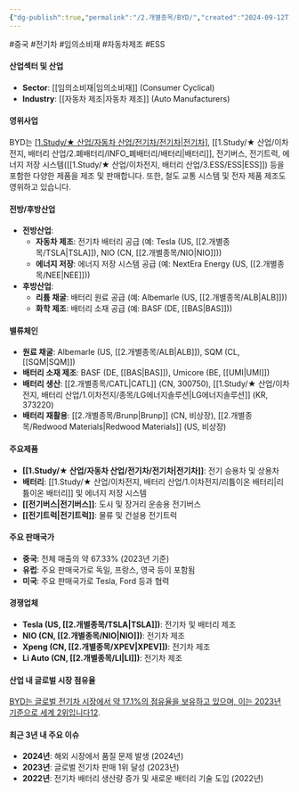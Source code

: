 ```yaml
---
{"dg-publish":true,"permalink":"/2.개별종목/BYD/","created":"2024-09-12T11:30:25.619+09:00","updated":"2025-07-29T21:37:04.446+09:00"}
---
```


#중국 #전기차 #임의소비재 #자동차제조 #ESS

#### 산업섹터 및 산업

- **Sector**: [[임의소비재\|임의소비재]] (Consumer Cyclical)
- **Industry**: [[자동차 제조\|자동차 제조]] (Auto Manufacturers)

#### 영위사업

BYD는 [[1.Study/★ 산업/자동차 산업/전기차/전기차\|전기차]](EV), [[1.Study/★ 산업/이차전지, 배터리 산업/2.폐배터리/INFO_폐배터리/배터리\|배터리]], 전기버스, 전기트럭, 에너지 저장 시스템([[1.Study/★ 산업/이차전지, 배터리 산업/3.ESS/ESS\|ESS]]) 등을 포함한 다양한 제품을 제조 및 판매합니다. 또한, 철도 교통 시스템 및 전자 제품 제조도 영위하고 있습니다.

#### 전방/후방산업

- **전방산업**:
    - **자동차 제조**: 전기차 배터리 공급 (예: Tesla (US, [[2.개별종목/TSLA\|TSLA]]), NIO (CN, [[2.개별종목/NIO\|NIO]]))
    - **에너지 저장**: 에너지 저장 시스템 공급 (예: NextEra Energy (US, [[2.개별종목/NEE\|NEE]]))
- **후방산업**:
    - **리튬 채굴**: 배터리 원료 공급 (예: Albemarle (US, [[2.개별종목/ALB\|ALB]]))
    - **화학 제조**: 배터리 소재 공급 (예: BASF (DE, [[BAS\|BAS]]))

#### 밸류체인

- **원료 채굴**: Albemarle (US, [[2.개별종목/ALB\|ALB]]), SQM (CL, [[SQM\|SQM]])
- **배터리 소재 제조**: BASF (DE, [[BAS\|BAS]]), Umicore (BE, [[UMI\|UMI]])
- **배터리 생산**: [[2.개별종목/CATL\|CATL]] (CN, 300750), [[1.Study/★ 산업/이차전지, 배터리 산업/1.이차전지/종목/LG에너지솔루션\|LG에너지솔루션]] (KR, 373220)
- **배터리 재활용**: [[2.개별종목/Brunp\|Brunp]] (CN, 비상장), [[2.개별종목/Redwood Materials\|Redwood Materials]] (US, 비상장)

#### 주요제품

- **[[1.Study/★ 산업/자동차 산업/전기차/전기차\|전기차]]**: 전기 승용차 및 상용차
- **배터리**: [[1.Study/★ 산업/이차전지, 배터리 산업/1.이차전지/리튬이온 배터리\|리튬이온 배터리]] 및 에너지 저장 시스템
- **[[전기버스\|전기버스]]**: 도시 및 장거리 운송용 전기버스
- **[[전기트럭\|전기트럭]]**: 물류 및 건설용 전기트럭

#### 주요 판매국가

- **중국**: 전체 매출의 약 67.33% (2023년 기준)
- **유럽**: 주요 판매국가로 독일, 프랑스, 영국 등이 포함됨
- **미국**: 주요 판매국가로 Tesla, Ford 등과 협력

#### 경쟁업체

- **Tesla (US, [[2.개별종목/TSLA\|TSLA]])**: 전기차 및 배터리 제조
- **NIO (CN, [[2.개별종목/NIO\|NIO]])**: 전기차 제조
- **Xpeng (CN, [[2.개별종목/XPEV\|XPEV]])**: 전기차 제조
- **Li Auto (CN, [[2.개별종목/LI\|LI]])**: 전기차 제조

#### 산업 내 글로벌 시장 점유율

[BYD는 글로벌 전기차 시장에서 약 17.1%의 점유율을 보유하고 있으며, 이는 2023년 기준으로 세계 2위입니다](https://www.visualcapitalist.com/visualizing-global-electric-vehicle-sales-in-2023-by-market-share/)[1](https://www.visualcapitalist.com/visualizing-global-electric-vehicle-sales-in-2023-by-market-share/)[2](https://www.statista.com/statistics/541390/global-sales-of-plug-in-electric-vehicle-manufacturers/).

#### 최근 3년 내 주요 이슈

- **2024년**: 해외 시장에서 품질 문제 발생 (2024년)
- **2023년**: 글로벌 전기차 판매 1위 달성 (2023년)
- **2022년**: 전기차 배터리 생산량 증가 및 새로운 배터리 기술 도입 (2022년)
